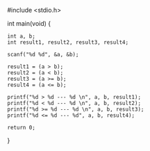 #include <stdio.h>

int main(void) {

	int a, b;
	int result1, result2, result3, result4;

	scanf("%d %d", &a, &b);

	result1 = (a > b);
	result2 = (a < b);
	result3 = (a >= b);
	result4 = (a <= b);

	printf("%d > %d --- %d \n", a, b, result1);
	printf("%d < %d --- %d \n", a, b, result2);
	printf("%d >= %d --- %d \n", a, b, result3);
	printf("%d <= %d --- %d", a, b, result4);

	return 0;
}
